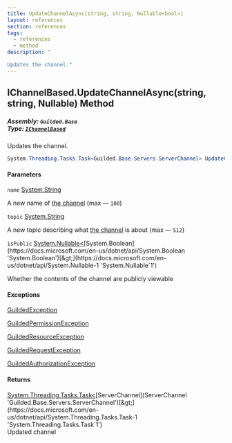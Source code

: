 ```yaml
---
title: UpdateChannelAsync(string, string, Nullable<bool>)
layout: references
section: references
tags:
  - references
  - method
description: "

Updates the channel."
---
```


## IChannelBased.UpdateChannelAsync(string, string, Nullable<bool>) Method
##### **Assembly:** `Guilded.Base`<br/>**Type:** [`IChannelBased`](IChannelBased 'Guilded.Base.IChannelBased')

Updates the channel.

```csharp
System.Threading.Tasks.Task<Guilded.Base.Servers.ServerChannel> UpdateChannelAsync(string? name=null, string? topic=null, System.Nullable<bool> isPublic=null);
```
#### Parameters

<a name='Guilded.Base.IChannelBased.UpdateChannelAsync(string,string,System.Nullable_bool_).name'></a>

`name` [System.String](https://docs.microsoft.com/en-us/dotnet/api/System.String 'System.String')

A new name of [the channel](ServerChannel 'Guilded.Base.Servers.ServerChannel') (max — `100`)

<a name='Guilded.Base.IChannelBased.UpdateChannelAsync(string,string,System.Nullable_bool_).topic'></a>

`topic` [System.String](https://docs.microsoft.com/en-us/dotnet/api/System.String 'System.String')

A new topic describing what [the channel](ServerChannel 'Guilded.Base.Servers.ServerChannel') is about (max — `512`)

<a name='Guilded.Base.IChannelBased.UpdateChannelAsync(string,string,System.Nullable_bool_).isPublic'></a>

`isPublic` [System.Nullable&lt;](https://docs.microsoft.com/en-us/dotnet/api/System.Nullable-1 'System.Nullable`1')[System.Boolean](https://docs.microsoft.com/en-us/dotnet/api/System.Boolean 'System.Boolean')[&gt;](https://docs.microsoft.com/en-us/dotnet/api/System.Nullable-1 'System.Nullable`1')

Whether the contents of the channel are publicly viewable

#### Exceptions

[GuildedException](GuildedException 'Guilded.Base.GuildedException')

[GuildedPermissionException](GuildedPermissionException 'Guilded.Base.GuildedPermissionException')

[GuildedResourceException](GuildedResourceException 'Guilded.Base.GuildedResourceException')

[GuildedRequestException](GuildedRequestException 'Guilded.Base.GuildedRequestException')

[GuildedAuthorizationException](GuildedAuthorizationException 'Guilded.Base.GuildedAuthorizationException')

#### Returns
[System.Threading.Tasks.Task&lt;](https://docs.microsoft.com/en-us/dotnet/api/System.Threading.Tasks.Task-1 'System.Threading.Tasks.Task`1')[ServerChannel](ServerChannel 'Guilded.Base.Servers.ServerChannel')[&gt;](https://docs.microsoft.com/en-us/dotnet/api/System.Threading.Tasks.Task-1 'System.Threading.Tasks.Task`1')  
Updated channel